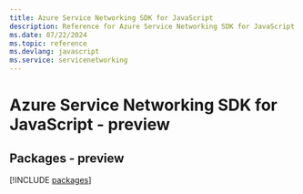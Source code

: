 ```yaml
---
title: Azure Service Networking SDK for JavaScript
description: Reference for Azure Service Networking SDK for JavaScript
ms.date: 07/22/2024
ms.topic: reference
ms.devlang: javascript
ms.service: servicenetworking
---
```

# Azure Service Networking SDK for JavaScript - preview
## Packages - preview
[!INCLUDE [packages](service-networking-index.md)]